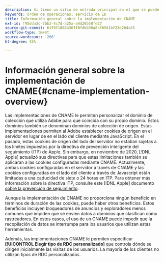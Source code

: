 ```yaml
---
description: Si tiene un sitio de entrada principal en el que se puede identificar a los clientes antes de que visiten otros dominios, un registro CNAME puede habilitar el seguimiento entre dominios en los exploradores que no acepten cookies de terceros (como Safari).
keywords: orden de operaciones; servicio de ID
title: Información general sobre la implementación de CNAME
exl-id: f95dda3c-7bb2-4c7d-a25a-a4d20b58fe27
source-git-commit: 61f9f1888430ff0fdbb90a8cf6561bf23d204a45
workflow-type: tm+mt
source-wordcount: '266'
ht-degree: 45%

---
```


# Información general sobre la implementación de CNAME{#cname-implementation-overview}

Las implementaciones de CNAME le permiten personalizar el dominio de colección que utiliza Adobe para que coincida con su propio dominio. Estos dominios también se denominan dominios de colección de origen. Estas implementaciones permiten al Adobe establecer cookies de origen en el servidor en lugar de en el lado del cliente mediante JavaScript. En el pasado, estas cookies de origen del lado del servidor no estaban sujetas a los límites impuestos por la directiva de prevención inteligente del seguimiento (ITP) de Apple. Sin embargo, en noviembre de 2020, [!DNL Apple] actualizó sus directivas para que estas limitaciones también se aplicaran a las cookies configuradas mediante CNAME. Actualmente, ambas cookies configuradas en el servidor a través de CNAME y las cookies configuradas en el lado del cliente a través de Javascript están limitadas a una caducidad de siete o 24 horas en ITP. Para obtener más información sobre la directiva ITP, consulte este [!DNL Apple] documento [sobre la prevención de seguimiento](https://webkit.org/tracking-prevention/#intelligent-tracking-prevention-itp).

Aunque la implementación de CNAME no proporciona ningún beneficio en términos de duración de las cookies, puede haber otros beneficios. Estos beneficios incluyen bloqueadores de anuncios y exploradores menos comunes que impiden que se envíen datos a dominios que clasifican como rastreadores. En estos casos, el uso de un CNAME puede impedir que la recopilación de datos se interrumpa para los usuarios que utilizan estas herramientas.

Además, las implementaciones CNAME le permiten especificar **[!UICONTROL Elegir tipo de RDC personalizado]** que controla dónde se dirigen inicialmente las visitas de los usuarios. La mayoría de los clientes no utilizan tipos de RDC personalizados.
